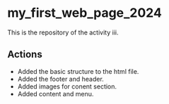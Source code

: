 # my_first_web_page_2024

This is the repository of the activity iii.

## Actions

- Added the basic structure to the html file.
- Added the footer and header.
- Added images for conent section.
- Added content and menu.